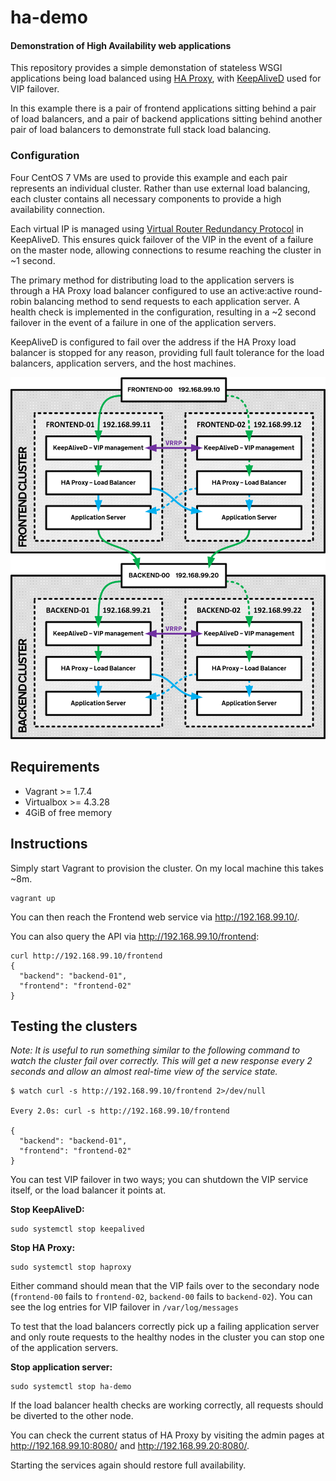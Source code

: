 ha-demo
=======

#### Demonstration of High Availability web applications

This repository provides a simple demonstation of stateless WSGI applications being load balanced using [HA Proxy](http://www.haproxy.org/), with [KeepAliveD](http://www.keepalived.org/) used for VIP failover.

In this example there is a pair of frontend applications sitting behind a pair of load balancers, and a pair of backend applications sitting behind another pair of load balancers to demonstrate full stack load balancing.


### Configuration

Four CentOS 7 VMs are used to provide this example and each pair represents an individual cluster. Rather than use external load balancing, each cluster contains all necessary components to provide a high availability connection.

Each virtual IP is managed using [Virtual Router Redundancy Protocol](https://en.wikipedia.org/wiki/Virtual_Router_Redundancy_Protocol) in KeepAliveD. This ensures quick failover of the VIP in the event of a failure on the master node, allowing connections to resume reaching the cluster in ~1 second.

The primary method for distributing load to the application servers is through a HA Proxy load balancer configured to use an active:active round-robin balancing method to send requests to each application server. A health check is implemented in the configuration, resulting in a ~2 second failover in the event of a failure in one of the application servers.

KeepAliveD is configured to fail over the address if the HA Proxy load balancer is stopped for any reason, providing full fault tolerance for the load balancers, application servers, and the host machines.

![Diagram of HA-Demo](./diagram.png)


## Requirements
- Vagrant >= 1.7.4
- Virtualbox >= 4.3.28
- 4GiB of free memory


## Instructions

Simply start Vagrant to provision the cluster. On my local machine this takes ~8m.
```
vagrant up
```

You can then reach the Frontend web service via http://192.168.99.10/.

You can also query the API via http://192.168.99.10/frontend:

```
curl http://192.168.99.10/frontend
{
  "backend": "backend-01",
  "frontend": "frontend-02"
}
```


## Testing the clusters

*Note: It is useful to run something similar to the following command to watch the cluster fail over correctly. This will get a new response every 2 seconds and allow an almost real-time view of the service state.*
```
$ watch curl -s http://192.168.99.10/frontend 2>/dev/null

Every 2.0s: curl -s http://192.168.99.10/frontend

{
  "backend": "backend-01",
  "frontend": "frontend-02"
}

```

You can test VIP failover in two ways; you can shutdown the VIP service itself, or the load balancer it points at.

**Stop KeepAliveD:**
```
sudo systemctl stop keepalived
```

**Stop HA Proxy:**
```
sudo systemctl stop haproxy
```

Either command should mean that the VIP fails over to the secondary node (`frontend-00` fails to `frontend-02`, `backend-00` fails to `backend-02`). You can see the log entries for VIP failover in `/var/log/messages`

To test that the load balancers correctly pick up a failing application server and only route requests to the healthy nodes in the cluster you can stop one of the application servers.

**Stop application server:**
```
sudo systemctl stop ha-demo
```

If the load balancer health checks are working correctly, all requests should be diverted to the other node.

You can check the current status of HA Proxy by visiting the admin pages at http://192.168.99.10:8080/ and http://192.168.99.20:8080/.

Starting the services again should restore full availability.
